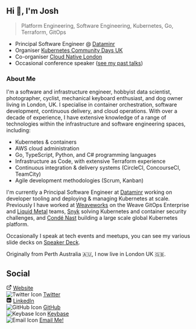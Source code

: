 ## Hi 👋, I'm Josh

> Platform Engineering, Software Engineering, Kubernetes, Go, Terraform, GitOps

- Principal Software Engineer @ [Dataminr](https://dataminr.com)
- Organiser [Kubernetes Community Days UK](https://community.cncf.io/events/details/cncf-kcd-uk-presents-kubernetes-community-days-uk-2021/)
- Co-organiser [Cloud Native London](https://cloudnativelon.com)
- Occasional conference speaker ([see my past talks](https://speakerdeck.com/jmickey))

### About Me

I'm a software and infrastructure engineer, hobbyist data scientist, photographer, cyclist, mechanical keyboard enthusiast, and dog owner living in London, UK. I specialise in container orchestration, software development, continuous delivery, and cloud operations. With over a decade of experience, I have extensive knowledge of a range of technologies within the infrastructure and software engineering spaces, including:

* Kubernetes & containers
* AWS cloud administration
* Go, TypeScript, Python, and C# programming languages
* Infrastructure as Code, with extensive Terraform experience
* Continuous integration & delivery systems (CircleCI, ConcourseCI, TeamCity)
* Agile development methodologies (Scrum, Kanban)

I'm currently a Principal Software Engineer at [Dataminr](https://dataminr.com) working on developer tooling and deploying & managing Kubernetes at scale. Previously I have worked at [Weaveworks](https://weave.works) on the Weave GitOps Enterprise and [Liquid Metal](https://github.com/weaveworks-liquidmetal) teams, [Snyk](https://snyk.io) solving Kubernetes and container security challenges, and [Condé Nast](https://condenast.com) building a large scale global Kubernetes platform.

Occasionally I speak at tech events and meetups, you can see my various slide decks on [Speaker Deck](https://speakerdeck.com/jmickey).

Originally from Perth Australia 🇦🇺, I now live in London UK 🇬🇧.

## Social

<img src="https://raw.githubusercontent.com/feathericons/feather/3c64e93543fab6befab54c3abd013dd8db52509e/icons/external-link.svg?sanitize=true" width="14" height="14" alt="Website Link"> [Website](https://mickey.dev/)  
<img src="https://raw.githubusercontent.com/simple-icons/simple-icons/4777fda38034a26366f36d7edaedf3a53a134d59/icons/twitter.svg?sanitize=true" width="14" height="14" alt="Twitter Icon"> [Twitter](https://mickey.dev/twitter)  
<img src="https://raw.githubusercontent.com/simple-icons/simple-icons/4777fda38034a26366f36d7edaedf3a53a134d59/icons/linkedin.svg?sanitize=true" width="14" height="14" alt="LinkedIn Icon"> [LinkedIn](https://mickey.dev/linkedin)  
<img src="https://raw.githubusercontent.com/simple-icons/simple-icons/4777fda38034a26366f36d7edaedf3a53a134d59/icons/github.svg?sanitize=true" width="14" height="14" alt="GitHub Icon"> [GitHub](https://mickey.dev/github)  
<img src="https://raw.githubusercontent.com/simple-icons/simple-icons/4777fda38034a26366f36d7edaedf3a53a134d59/icons/keybase.svg?sanitize=true" width="14" height="14" alt="Keybase Icon"> [Keybase](https://mickey.dev/keybase)  
<img src="https://raw.githubusercontent.com/simple-icons/simple-icons/4777fda38034a26366f36d7edaedf3a53a134d59/icons/mail-dot-ru.svg?sanitize=true" width="14" height="14" alt="Email Icon"> [Email Me!](mailto:j@mickey.dev)
